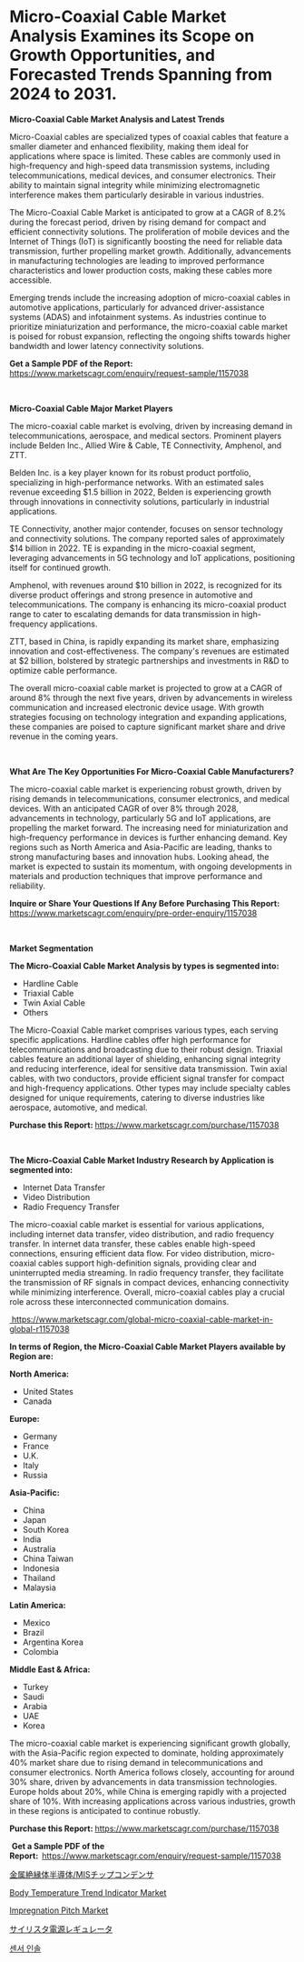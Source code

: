 <p><h1>Micro-Coaxial Cable Market Analysis Examines its Scope on Growth Opportunities, and Forecasted Trends Spanning from 2024 to 2031.</h1></p><p><strong>Micro-Coaxial Cable Market Analysis and Latest Trends</strong></p>
<p><p>Micro-Coaxial cables are specialized types of coaxial cables that feature a smaller diameter and enhanced flexibility, making them ideal for applications where space is limited. These cables are commonly used in high-frequency and high-speed data transmission systems, including telecommunications, medical devices, and consumer electronics. Their ability to maintain signal integrity while minimizing electromagnetic interference makes them particularly desirable in various industries.</p><p>The Micro-Coaxial Cable Market is anticipated to grow at a CAGR of 8.2% during the forecast period, driven by rising demand for compact and efficient connectivity solutions. The proliferation of mobile devices and the Internet of Things (IoT) is significantly boosting the need for reliable data transmission, further propelling market growth. Additionally, advancements in manufacturing technologies are leading to improved performance characteristics and lower production costs, making these cables more accessible.</p><p>Emerging trends include the increasing adoption of micro-coaxial cables in automotive applications, particularly for advanced driver-assistance systems (ADAS) and infotainment systems. As industries continue to prioritize miniaturization and performance, the micro-coaxial cable market is poised for robust expansion, reflecting the ongoing shifts towards higher bandwidth and lower latency connectivity solutions.</p></p>
<p><strong>Get a Sample PDF of the Report:&nbsp;</strong> <a href="https://www.marketscagr.com/enquiry/request-sample/1157038">https://www.marketscagr.com/enquiry/request-sample/1157038</a></p>
<p>&nbsp;</p>
<p><strong>Micro-Coaxial Cable Major Market Players</strong></p>
<p><p>The micro-coaxial cable market is evolving, driven by increasing demand in telecommunications, aerospace, and medical sectors. Prominent players include Belden Inc., Allied Wire & Cable, TE Connectivity, Amphenol, and ZTT.</p><p>Belden Inc. is a key player known for its robust product portfolio, specializing in high-performance networks. With an estimated sales revenue exceeding $1.5 billion in 2022, Belden is experiencing growth through innovations in connectivity solutions, particularly in industrial applications.</p><p>TE Connectivity, another major contender, focuses on sensor technology and connectivity solutions. The company reported sales of approximately $14 billion in 2022. TE is expanding in the micro-coaxial segment, leveraging advancements in 5G technology and IoT applications, positioning itself for continued growth.</p><p>Amphenol, with revenues around $10 billion in 2022, is recognized for its diverse product offerings and strong presence in automotive and telecommunications. The company is enhancing its micro-coaxial product range to cater to escalating demands for data transmission in high-frequency applications.</p><p>ZTT, based in China, is rapidly expanding its market share, emphasizing innovation and cost-effectiveness. The company's revenues are estimated at $2 billion, bolstered by strategic partnerships and investments in R&D to optimize cable performance.</p><p>The overall micro-coaxial cable market is projected to grow at a CAGR of around 8% through the next five years, driven by advancements in wireless communication and increased electronic device usage. With growth strategies focusing on technology integration and expanding applications, these companies are poised to capture significant market share and drive revenue in the coming years.</p></p>
<p>&nbsp;</p>
<p><strong>What Are The Key Opportunities For Micro-Coaxial Cable Manufacturers?</strong></p>
<p><p>The micro-coaxial cable market is experiencing robust growth, driven by rising demands in telecommunications, consumer electronics, and medical devices. With an anticipated CAGR of over 8% through 2028, advancements in technology, particularly 5G and IoT applications, are propelling the market forward. The increasing need for miniaturization and high-frequency performance in devices is further enhancing demand. Key regions such as North America and Asia-Pacific are leading, thanks to strong manufacturing bases and innovation hubs. Looking ahead, the market is expected to sustain its momentum, with ongoing developments in materials and production techniques that improve performance and reliability.</p></p>
<p><strong>Inquire or Share Your Questions If Any Before Purchasing This Report:</strong> <a href="https://www.marketscagr.com/enquiry/pre-order-enquiry/1157038">https://www.marketscagr.com/enquiry/pre-order-enquiry/1157038</a></p>
<p>&nbsp;</p>
<p><strong>Market Segmentation</strong></p>
<p><strong>The Micro-Coaxial Cable Market Analysis by types is segmented into:</strong></p>
<p><ul><li>Hardline Cable</li><li>Triaxial Cable</li><li>Twin Axial Cable</li><li>Others</li></ul></p>
<p><p>The Micro-Coaxial Cable market comprises various types, each serving specific applications. Hardline cables offer high performance for telecommunications and broadcasting due to their robust design. Triaxial cables feature an additional layer of shielding, enhancing signal integrity and reducing interference, ideal for sensitive data transmission. Twin axial cables, with two conductors, provide efficient signal transfer for compact and high-frequency applications. Other types may include specialty cables designed for unique requirements, catering to diverse industries like aerospace, automotive, and medical.</p></p>
<p><strong>Purchase this Report:&nbsp;</strong><a href="https://www.marketscagr.com/purchase/1157038">https://www.marketscagr.com/purchase/1157038</a></p>
<p>&nbsp;</p>
<p><strong>The Micro-Coaxial Cable Market Industry Research by Application is segmented into:</strong></p>
<p><ul><li>Internet Data Transfer</li><li>Video Distribution</li><li>Radio Frequency Transfer</li></ul></p>
<p><p>The micro-coaxial cable market is essential for various applications, including internet data transfer, video distribution, and radio frequency transfer. In internet data transfer, these cables enable high-speed connections, ensuring efficient data flow. For video distribution, micro-coaxial cables support high-definition signals, providing clear and uninterrupted media streaming. In radio frequency transfer, they facilitate the transmission of RF signals in compact devices, enhancing connectivity while minimizing interference. Overall, micro-coaxial cables play a crucial role across these interconnected communication domains.</p></p>
<p><a href="https://www.marketscagr.com/global-micro-coaxial-cable-market-in-global-r1157038">&nbsp;https://www.marketscagr.com/global-micro-coaxial-cable-market-in-global-r1157038</a></p>
<p><strong>In terms of Region, the Micro-Coaxial Cable Market Players available by Region are:</strong></p>
<p>
    <p> <strong> North America: </strong>
        <ul>
            <li>United States</li>
            <li>Canada</li>
        </ul>
        </p> 
    <p> <strong> Europe: </strong>
        <ul>
            <li>Germany</li>
            <li>France</li>
            <li>U.K.</li>
            <li>Italy</li>
            <li>Russia</li>
        </ul>
        </p> 
    <p> <strong> Asia-Pacific: </strong>
        <ul>
            <li>China</li>
            <li>Japan</li>
            <li>South Korea</li>
            <li>India</li>
            <li>Australia</li>
            <li>China Taiwan</li>
            <li>Indonesia</li>
            <li>Thailand</li>
            <li>Malaysia</li>
        </ul>
        </p> 
    <p> <strong> Latin America: </strong>
        <ul>
            <li>Mexico</li>
            <li>Brazil</li>
            <li>Argentina Korea</li>
            <li>Colombia</li>
        </ul>
        </p> 
    <p> <strong> Middle East & Africa: </strong>
        <ul>
            <li>Turkey</li>
            <li>Saudi</li>
            <li>Arabia</li>
            <li>UAE</li>
            <li>Korea</li>
        </ul>
    </p>
    </p>
<p><p>The micro-coaxial cable market is experiencing significant growth globally, with the Asia-Pacific region expected to dominate, holding approximately 40% market share due to rising demand in telecommunications and consumer electronics. North America follows closely, accounting for around 30% share, driven by advancements in data transmission technologies. Europe holds about 20%, while China is emerging rapidly with a projected share of 10%. With increasing applications across various industries, growth in these regions is anticipated to continue robustly.</p></p>
<p><strong>Purchase this Report: </strong><a href="https://www.marketscagr.com/purchase/1157038">https://www.marketscagr.com/purchase/1157038</a></p>
<p>&nbsp;<strong>Get a Sample PDF of the Report:&nbsp;&nbsp;</strong><a href="https://www.marketscagr.com/enquiry/request-sample/1157038">https://www.marketscagr.com/enquiry/request-sample/1157038</a></p>
<p><strong></strong></p>
<p><p><a href="https://medium.com/@claudekluttzyvh/metal-insulator-semiconductormis-chip-capacitor-9c96bbe0a739">金属絶縁体半導体/MISチップコンデンサ</a></p><p><a href="https://github.com/Krish2023na/Market-Research-Report-List-6/blob/main/body-temperature-trend-indicator-market.md">Body Temperature Trend Indicator Market</a></p><p><a href="https://www.linkedin.com/pulse/impregnation-pitch-market2024-2031-industry-insights-investment-flr5c?trackingId=9%2FNTwph8TUWvYwO4qt%2FfdA%3D%3D">Impregnation Pitch Market</a></p><p><a href="https://medium.com/@claudekluttzyvh/thyristor-power-regulators-market-%E3%81%AF-%E3%82%B3%E3%82%B9%E3%83%88%E7%AE%A1%E7%90%86%E3%81%A8%E5%8A%B9%E7%8E%87%E5%90%91%E4%B8%8A%E3%82%92%E5%84%AA%E5%85%88%E3%81%97%E3%81%BE%E3%81%99-%E3%81%95%E3%82%89%E3%81%AB-%E5%A0%B1%E5%91%8A%E6%9B%B8%E3%81%AF%E5%B8%82%E5%A0%B4%E3%81%AE%E9%9C%80%E8%A6%81%E9%9D%A2%E3%81%A8%E4%BE%9B%E7%B5%A6%E9%9D%A2%E3%81%AE%E4%B8%A1%E6%96%B9%E3%82%92%E3%82%AB%E3%83%90%E3%83%BC%E3%81%97%E3%81%A6%E3%81%84%E3%81%BE%E3%81%99-thyristor-64ca857ed969">サイリスタ電源レギュレータ</a></p><p><a href="https://medium.com/@cute_priencsss/%EC%84%B8%EA%B3%84-sensor-insole-market-%EC%9D%80-2024%EC%97%90%EC%84%9C-2031%EB%A1%9C-%EC%97%B0%ED%8F%89%EA%B7%A0-%EC%A6%9D%EA%B0%80%EC%9C%A8%EC%9D%84-%EB%B3%B4%EC%9D%BC-%EA%B2%83%EC%9C%BC%EB%A1%9C-%EC%98%88%EC%83%81%EB%90%A9%EB%8B%88%EB%8B%A4-2b974c9f41d7">센서 인솔</a></p></p>